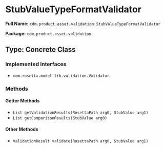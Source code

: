 # StubValueTypeFormatValidator

**Full Name:** `cdm.product.asset.validation.StubValueTypeFormatValidator`

**Package:** `cdm.product.asset.validation`

## Type: Concrete Class

### Implemented Interfaces

- `com.rosetta.model.lib.validation.Validator`

### Methods

#### Getter Methods

- `List getValidationResults(RosettaPath arg0, StubValue arg1)`
- `List getComparisonResults(StubValue arg0)`

#### Other Methods

- `ValidationResult validate(RosettaPath arg0, StubValue arg1)`

